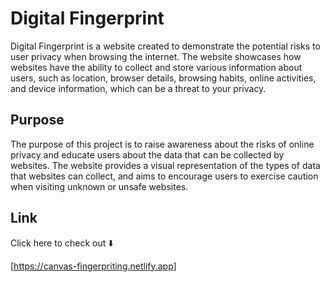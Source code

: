 # Digital Fingerprint

Digital Fingerprint is a website created to demonstrate the potential risks to user privacy when browsing the internet. The website showcases how websites have the ability to collect and store various information about users, such as location, browser details, browsing habits, online activities, and device information, which can be a threat to your privacy.

## Purpose

The purpose of this project is to raise awareness about the risks of online privacy and educate users about the data that can be collected by websites. The website provides a visual representation of the types of data that websites can collect, and aims to encourage users to exercise caution when visiting unknown or unsafe websites.

## Link

Click here to check out ⬇️

[https://canvas-fingerpriting.netlify.app]


